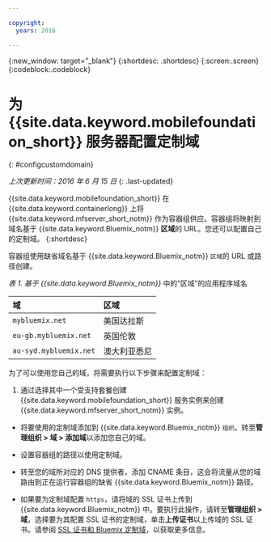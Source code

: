 ```yaml
---

copyright:
  years: 2016

---
```


{:new_window: target="_blank"}
{:shortdesc: .shortdesc}
{:screen:.screen}
{:codeblock:.codeblock}

# 为 {{site.data.keyword.mobilefoundation_short}} 服务器配置定制域
{: #configcustomdomain}

*上次更新时间：2016 年 6 月 15 日*
{: .last-updated}

{{site.data.keyword.mobilefoundation_short}} 在 {{site.data.keyword.containerlong}} 上将 {{site.data.keyword.mfserver_short_notm}} 作为容器组供应。容器组将映射到域名基于 {{site.data.keyword.Bluemix_notm}} **区域**的 URL。您还可以配置自己的定制域。
{:shortdesc}

容器组使用缺省域名基于 {{site.data.keyword.Bluemix_notm}} `区域`的 URL 或路径创建。

*表 1. 基于 {{site.data.keyword.Bluemix_notm}}* 中的“区域”的应用程序域名

  |域 |  区域  |    
  |:----- | :----- |    
  |`mybluemix.net` | 美国达拉斯  |    
  |`eu-gb.mybluemix.net` | 英国伦敦  |    
  |`au-syd.mybluemix.net`  | 澳大利亚悉尼 |  

为了可以使用您自己的域，将需要执行以下步骤来配置定制域：

1.	通过选择其中一个受支持套餐创建 {{site.data.keyword.mobilefoundation_short}} 服务实例来创建 {{site.data.keyword.mfserver_short_notm}} 实例。

+ 将要使用的定制域添加到 {{site.data.keyword.Bluemix_notm}} `组织`。转至**管理组织 > 域 > 添加域**以添加您自己的域。

+ 设置容器组的路径以使用定制域。

+ 转至您的域所对应的 DNS 提供者，添加 CNAME 条目，这会将流量从您的域路由到正在运行容器组的缺省 {{site.data.keyword.Bluemix_notm}} 路径。

+ 如果要为定制域配置 `https`，请将域的 SSL 证书上传到 {{site.data.keyword.Bluemix_notm}} 中。要执行此操作，请转至**管理组织 > 域**，选择要为其配置 SSL 证书的定制域，单击**上传证书**以上传域的 SSL 证书。请参阅 [SSL 证书和 Bluemix 定制域](https://developer.ibm.com/bluemix/2014/09/28/ssl-certificates-bluemix-custom-domains/)，以获取更多信息。
